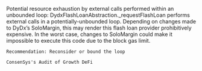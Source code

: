 Potential resource exhaustion by external calls performed within an unbounded loop: DydxFlashLoanAbstraction._requestFlashLoan performs external calls in a potentially-unbounded loop. Depending on changes made to DyDx’s SoloMargin, this may render this flash loan provider prohibitively expensive. In the worst case, changes to SoloMargin could make it impossible to execute this code due to the block gas limit.

    Recommendation: Reconsider or bound the loop

    ConsenSys's Audit of Growth DeFi